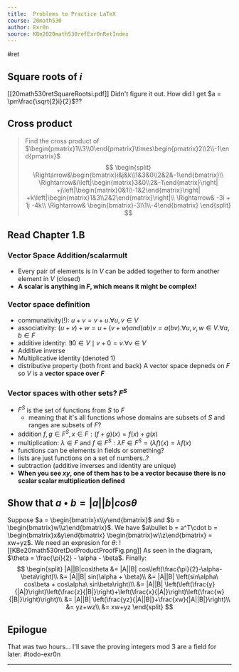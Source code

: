 ```yaml
---
title:  Problems to Practice LaTeX
course: 20math530
author: Exr0n
source: KBe2020math530refExr0nRetIndex
---
```

#ret

## Square roots of $i$
[[20math530retSquareRootsi.pdf]]
Didn't figure it out. How did I get $a = \pm\frac{\sqrt{2}i}{2}$??

## Cross product
> Find the cross product of $\begin{pmatrix}1\\3\\0\end{pmatrix}\times\begin{pmatrix}2\\2\\-1\end{pmatrix}$
$$
\begin{split}
\Rightarrow&\begin{bmatrix}i&j&k\\1&3&0\\2&2&-1\end{bmatrix}\\
\Rightarrow&i\left|\begin{matrix}3&0\\2&-1\end{matrix}\right|
+j\left|\begin{matrix}0&1\\-1&2\end{matrix}\right|
+k\left|\begin{matrix}1&3\\2&2\end{matrix}\right|\\
\Rightarrow& -3i + 1j -4k\\
\Rightarrow& \begin{bmatrix}-3\\1\\-4\end{bmatrix}
\end{split}
$$

## Read Chapter 1.B
### Vector Space Addition/scalarmult
- Every pair of elements is in $V$ can be added together to form another element in $V$ (closed)
- **A scalar is anything in $F$, which means it might be complex!**
### Vector space definition
- communativity(!): $u +v = v+u. \forall u, v \in V$
- associativity: $(u+v)+w = u+(v+w) and (ab)v = a(bv). \forall u, v, w \in V. \forall a, b \in F$
- additive identity: $\exists 0\in V \mid v + 0 = v. \forall v \in V$
- Additive inverse
- Multiplicative identity (denoted $1$)
- distributive property (both front and back)
 A vector space depneds on $F$ so $V$ is a **vector space over $F$**
### Vector spaces with other sets? $F^S$
- $F^S$ is the set of functions from $S$ to $F$
	- meaning that it's all functions whose domains are subsets of $S$ and ranges are subsets of $F$?
- addition $f, g \in F^S, x \in F: (f + g)(x) = f(x)+g(x)$
- multiplication: $\lambda \in F$ and $f \in F^S : \lambda F \in F^S = (\lambda f)(x) = \lambda f(x)$
- functions can be elements in fields or something?
- lists are just functions on a set of numbers..?
- subtraction (additive inverses and identity are unique)
- **When you see $xy$, one of them has to be a vector because there is no scalar scalar multiplication defined**
## Show that $a\bullet b = |a||b|cos\theta$
Suppose $a = \begin{bmatrix}x\\y\end{bmatrix}$ and $b = \begin{bmatrix}w\\z\end{bmatrix}$. We have $a\bullet b = a^T\cdot b = \begin{bmatrix}x&y\end{bmatrix} \begin{bmatrix}w\\z\end{bmatrix} = xw+yz$.
We need an expresion for $\theta$:
![[KBe20math530retDotProductProofFig.png]]
As seen in the diagram, $\theta = \frac{\pi}{2} - \alpha - \beta$. Finally:
$$
\begin{split}
|A||B|cos\theta &= |A||B| cos\left(\frac{\pi}{2}-\alpha-\beta\right)\\
&= |A||B| sin(\alpha + \beta)\\
&= |A||B| \left(sin\alpha\ cos\beta + cos\alpha\ sin\beta\right)\\
&= |A||B| \left(\left(\frac{y}{|A|}\right)\left(\frac{z}{|B|}\right)+\left(\frac{x}{|A|}\right)\left(\frac{w}{|B|}\right)\right)\\
&= |A||B| \left(\frac{yz}{|A||B|}+\frac{xw}{|A||B|}\right)\\
&= yz+wz\\
&= xw+yz
\end{split}
$$

## Epilogue

That was two hours... I'll save the proving integers mod 3 are a field for later. #todo-exr0n

---
